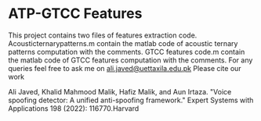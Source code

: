 # ATP-GTCC Features 
This project contains two files of features extraction code.
Acousticternarypatterns.m contain the matlab code of acoustic ternary patterns computation with the comments.
GTCC features code.m contain the matlab code of GTCC features computation with the comments.
For any queries feel free to ask me on ali.javed@uettaxila.edu.pk
Please cite our work

Ali Javed, Khalid Mahmood Malik, Hafiz Malik, and Aun Irtaza. "Voice spoofing detector: A unified anti-spoofing framework." Expert Systems with Applications 198 (2022): 116770.Harvard	

